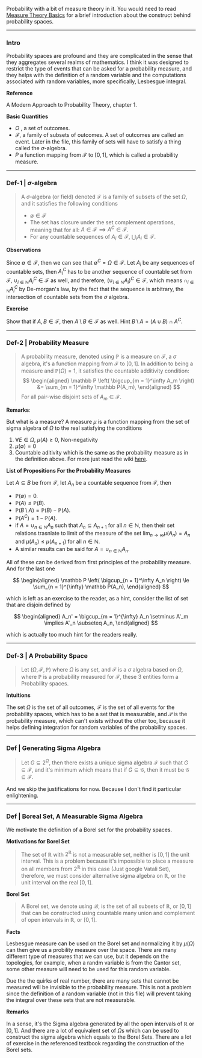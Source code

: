 Probability with a bit of measure theory in it. 
You would need to read [Measure Theory Basics](../../MATH%20601%20Functional%20Analysis,%20Measure%20Theory/Measure%20Theory%20Basics.md) for a brief introduction about the construct behind probability spaces. 

---
### **Intro**

Probability spaces are profound and they are complicated in the sense that they aggregates several realms of mathematics. I think it was designed to restrict the type of events that can be asked for a probability measure, and they helps with the definition of a random variable and the computations associated with random variables, more specifically, Lesbesgue integral. 

**Reference**

A Modern Approach to Probability Theory, chapter 1. 

**Basic Quantities**

* $\Omega$ , a set of outcomes. 
* $\mathcal{F}$, a family of subsets of outcomes. A set of outcomes are called an event. Later in the file, this family of sets will have to satisfy a thing called the $\sigma$-algebra. 
* $P$ a function mapping from $\mathcal{F}$ to $[0, 1]$, which is called a probability measure. 


---
### **Def-1 | $\sigma$-algebra**

> A $\sigma$-algebra (or field) denoted $\mathcal F$ is a family of subsets of the set $\Omega$, and it satisfies the following conditions
> * $\emptyset \in \mathcal F$
> * The set has closure under the set complement operations, meaning that for all: $A\in \mathcal{F} \implies A^C\in \mathcal{F}$. 
> * For any countable sequences of $A_i \in \mathcal {F}$, $\bigcup_i A_i \in \mathcal{F}$.

**Observations**

Since $\emptyset \in \mathcal F$, then we can see that $\emptyset^C = \Omega \in \mathcal F$. Let $A_i$ be any sequences of countable sets, then $A_i^C$ has to be another sequence of countable set from $\mathcal F$, $\cup_{i\in \mathbb N}A_i^C\in \mathcal F$ as well, and therefore, $(\cup_{i\in \mathbb N} A_i)^C \in \mathcal F$, which means $\cap_{i\in \mathbb N} A_i^C$ by De-morgan's law, by the fact that the sequence is arbitrary, the intersection of countable sets from the $\sigma$ algebra. 

**Exercise**

Show that if $A, B \in \mathcal F$, then $A\setminus B \in \mathcal F$ as well. Hint $B \setminus A = (A\cup B)\cap A^C$. 


---
### **Def-2 | Probability Measure**

> A probability measure, denoted using $\mathbb P$ is a measure on $\mathcal F$, a $\sigma$ algebra, it's a function mapping from $\mathcal F$ to $[0, 1]$. In addition to being a measure and $\mathbb P(\Omega) = 1$, it satisfies the countable additivity condition: 
> $$
> \begin{aligned}
>    \mathbb P \left(
>     \bigcup_{m = 1}^\infty A_m
>     \right) &= \sum_{m = 1}^\infty \mathbb P(A_m),
> \end{aligned}
> $$
> For all pair-wise disjoint sets of $A_m\in \mathcal F$.


**Remarks**: 

But what is a measure? A measure $\mu$ is a function mapping from the set of sigma algebra of $\Omega$ to the real satisfying the conditions 
1. $\forall E \in \Omega$, $\mu(A) \ge 0$, Non-negativity
2. $\mu(\emptyset) = 0$
3. Countable aditivity which is the same as the probability measure as in the definition above. 
For more just read the wiki [here](https://en.wikipedia.org/wiki/Measure_(mathematics)). 

**List of Propositions For the Probability Measures**

Let $A\subseteq B$ be from $\mathcal F$, let $A_n$ be a countable sequence from $\mathcal F$, then 

* $\mathbb P(\emptyset) = 0$. 
* $\mathbb P (A)\le \mathbb P (B)$. 
* $\mathbb P(B\setminus A) = \mathbb P(B) - \mathbb P(A)$.
* $\mathbb P(A^C) = 1 - \mathbb P(A)$. 
* if $A = \cup_{n\in \mathbb N} A_n$ such that $A_n \subseteq A_{n + 1}$ for all $n\in \mathbb N$, then their set relations trasnlate to limit of the measure of the set $\lim_{n\rightarrow \infty}\mu(A_n) = A_n$ and $\mu(A_n) \le \mu(A_{n + 1})$ for all $n \in \mathbb N$. 
* A similar results can be said for $A = \cup_{n\in \mathbb N} A_n$. 

All of these can be derived from first principles of the probability measure. And for the last one 

$$
\begin{aligned}
    \mathbb P \left(
        \bigcup_{n = 1}^\infty A_n
    \right) \le \sum_{n = 1}^{\infty} \mathbb P(A_n), 
\end{aligned}
$$

which is left as an exercise to the reader, as a hint, consider the list of set that are disjoin defined by 

$$
\begin{aligned}
    A_n' = \bigcup_{m = 1}^{\infty} A_n \setminus A'_m \implies A'_n \subseteq A_n, 
\end{aligned}
$$

which is actually too much hint for the readers really. 

---
### **Def-3 | A Probability Space**

> Let $(\Omega, \mathcal F, \mathbb P)$ where $\Omega$ is any set, and $\mathcal F$ is a $\sigma$ algebra based on $\Omega$, where $\mathbb P$ is a probability measured for $\mathcal F$, these 3 entities form a Probability spaces. 

**Intuitions**

The set $\Omega$ is the set of all outcomes, $\mathcal F$ is the set of all events for the probability spaces, which has to be a set that is measurable, and $\mathcal P$ is the probability measure, which can't exists without the other too, because it helps defining integration for random variables of the probability spaces. 



---
### **Def | Generating Sigma Algebra**

> Let $G\subseteq 2^{\Omega}$, then there exists a unique sigma algebra $\mathcal F$ such that $G \subseteq \mathcal F$, and it's minimum which means that if $G \subseteq \mathcal G$, then it must be $\mathcal  G\subseteq \mathcal F$. 

And we skip the justifications for now. Because I don't find it particular enlightening. 



--- 
### **Def | Boreal Set,  A Measurable Sigma Algebra**

We motivate the definition of a Borel set for the probability spaces. 

**Motivations for Borel Set**
> The set of $\mathbb R$ with $2^{\mathbb R}$ is not a measurable set, neither is $[0, 1]$ the unit interval. This is a problem because it's impossible to place a measure on all members from $2^{\mathbb R}$ in this case (Just google Vatali Set), therefore, we must consider alternative sigma algebra on $\mathbb R$, or the unit interval on the real $[0, 1]$. 

**Borel Set**
> A Borel set, we denote using $\mathcal B$, is the set of all subsets of $\mathbb R$, or $[0, 1]$ that can be constructed using countable many union and complement of open intervals in $\mathbb R$, or $[0, 1]$. 

**Facts**

Lesbesgue measure can be used on the Borel set and normalizing it by $\mu (\Omega)$ can then give us a probility measure over the space. There are many different type of measures that we can use, but it depends on the topologies, for example, when a randm variable is from the Cantor set, some other measure will need to be used for this random variable. 

Due the the quirks of real number, there are many sets that cannot be measured will be invisible to the probability measure. This is not a problem since the definition of a random variable (not in this file) will prevent taking the integral over these sets that are not measurable. 


**Remarks**

In a sense, it's the Sigma algebra generated by all the open intervals of $\mathbb R$ or $[0, 1]$. And there are a lot of equivalent set of $\Omega$s which can be used to construct the sigma algebra which equals to the Borel Sets. There are a lot of exercise in the referenced textbook regarding the construction of the Borel sets. 
